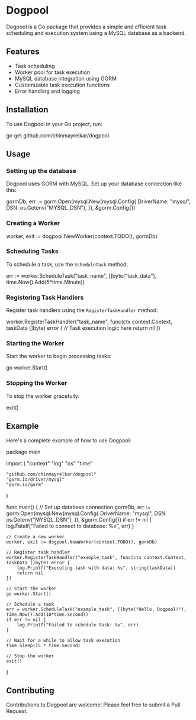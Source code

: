 # Dogpool

Dogpool is a Go package that provides a simple and efficient task scheduling and execution system using a MySQL database as a backend.

## Features

- Task scheduling
- Worker pool for task execution
- MySQL database integration using GORM
- Customizable task execution functions
- Error handling and logging

## Installation

To use Dogpool in your Go project, run:



go get github.com/chinmayrelkar/dogpool



## Usage

### Setting up the database

Dogpool uses GORM with MySQL. Set up your database connection like this:



gormDb, err := gorm.Open(mysql.New(mysql.Config{
    DriverName: "mysql",
    DSN:        os.Getenv("MYSQL_DSN"),
}), &gorm.Config{})



### Creating a Worker



worker, exit := dogpool.NewWorker(context.TODO(), gormDb)



### Scheduling Tasks

To schedule a task, use the `ScheduleTask` method:


err := worker.ScheduleTask("task_name", []byte("task_data"), time.Now().Add(5*time.Minute))


### Registering Task Handlers

Register task handlers using the `RegisterTaskHandler` method:


worker.RegisterTaskHandler("task_name", func(ctx context.Context, taskData []byte) error {
    // Task execution logic here
    return nil
})


### Starting the Worker

Start the worker to begin processing tasks:


go worker.Start()


### Stopping the Worker

To stop the worker gracefully:


exit()


## Example

Here's a complete example of how to use Dogpool:


package main

import (
    "context"
    "log"
    "os"
    "time"

    "github.com/chinmayrelkar/dogpool"
    "gorm.io/driver/mysql"
    "gorm.io/gorm"
)

func main() {
    // Set up database connection
    gormDb, err := gorm.Open(mysql.New(mysql.Config{
        DriverName: "mysql",
        DSN:        os.Getenv("MYSQL_DSN"),
    }), &gorm.Config{})
    if err != nil {
        log.Fatalf("Failed to connect to database: %v", err)
    }

    // Create a new worker
    worker, exit := dogpool.NewWorker(context.TODO(), gormDb)

    // Register task handler
    worker.RegisterTaskHandler("example_task", func(ctx context.Context, taskData []byte) error {
        log.Printf("Executing task with data: %s", string(taskData))
        return nil
    })

    // Start the worker
    go worker.Start()

    // Schedule a task
    err = worker.ScheduleTask("example_task", []byte("Hello, Dogpool!"), time.Now().Add(10*time.Second))
    if err != nil {
        log.Printf("Failed to schedule task: %v", err)
    }

    // Wait for a while to allow task execution
    time.Sleep(15 * time.Second)

    // Stop the worker
    exit()
}


## Contributing

Contributions to Dogpool are welcome! Please feel free to submit a Pull Request.

